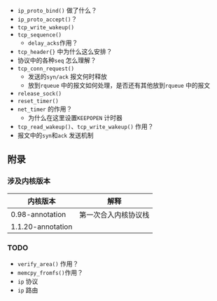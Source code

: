 

* `ip_proto_bind()` 做了什么？
* `ip_proto_accept()`？
* `tcp_write_wakeup()`
* `tcp_sequence()`
  * `delay_acks`作用？
* `tcp_header{}` 中为什么这么安排？
* 协议中的各种`seq` 怎么理解？
* `tcp_conn_request()`
  * 发送的`syn/ack` 报文何时释放
  * 放到`rqueue` 中的报文如何处理，是否还有其他放到`rqueue` 中的报文
* `release_sock()`
* `reset_timer()`
* `net_timer` 的作用？
  * 为什么在这里设置`KEEPOPEN` 计时器
* `tcp_read_wakeup()`、`tcp_write_wakeup()` 作用？
* 报文中的`syn`和`ack` 发送机制















## 附录

### 涉及内核版本

| 内核版本          | 解释                 |
| ----------------- | -------------------- |
| 0.98-annotation   | 第一次合入内核协议栈 |
| 1.1.20-annotation |                      |



### TODO

* `verify_area()` 作用？
* `memcpy_fromfs()`作用？
* `ip` 协议
* `ip` 路由

